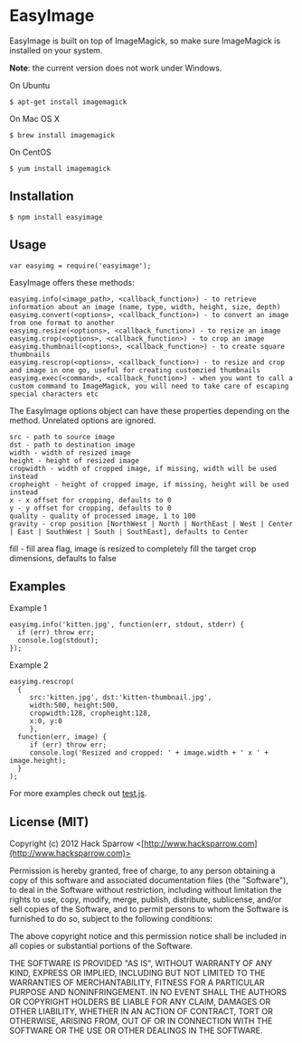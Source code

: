 EasyImage
=========

EasyImage is built on top of ImageMagick, so make sure ImageMagick is installed on your system.

**Note**: the current version does not work under Windows.

On Ubuntu

    $ apt-get install imagemagick

On Mac OS X

    $ brew install imagemagick

On CentOS

    $ yum install imagemagick

## Installation

    $ npm install easyimage

## Usage

    var easyimg = require('easyimage');

EasyImage offers these methods:

	easyimg.info(<image_path>, <callback_function>) - to retrieve information about an image (name, type, width, height, size, depth)
	easyimg.convert(<options>, <callback_function>) - to convert an image from one format to another
	easyimg.resize(<options>, <callback_function>) - to resize an image
	easyimg.crop(<options>, <callback_function>) - to crop an image
	easyimg.thumbnail(<options>, <callback_function>) - to create square thumbnails
	easyimg.rescrop(<options>, <callback_function>) - to resize and crop and image in one go, useful for creating customzied thumbnails
	easyimg.exec(<command>, <callback_function>) - when you want to call a custom command to ImageMagick, you will need to take care of escaping special characters etc

 The EasyImage options object can have these properties depending on
 the method. Unrelated options are ignored.

	src - path to source image
	dst - path to destination image
	width - width of resized image
	height - height of resized image
	cropwidth - width of cropped image, if missing, width will be used instead
	cropheight - height of cropped image, if missing, height will be used instead
	x - x offset for cropping, defaults to 0
	y - y offset for cropping, defaults to 0
	quality - quality of processed image, 1 to 100
	gravity - crop position [NorthWest | North | NorthEast | West | Center | East | SouthWest | South | SouthEast], defaults to Center
  fill - fill area flag, image is resized to completely fill the target crop dimensions, defaults to false

## Examples

Example 1

    easyimg.info('kitten.jpg', function(err, stdout, stderr) {
      if (err) throw err;
      console.log(stdout);
    });

Example 2

    easyimg.rescrop(
      {
         src:'kitten.jpg', dst:'kitten-thumbnail.jpg',
         width:500, height:500,
         cropwidth:128, cropheight:128,
         x:0, y:0
         },
      function(err, image) {
         if (err) throw err;
         console.log('Resized and cropped: ' + image.width + ' x ' + image.height);
      }
    );

For more examples check out [test.js](https://github.com/hacksparrow/node-easyimage/blob/master/test.js).

## License (MIT)

Copyright (c) 2012 Hack Sparrow <[http://www.hacksparrow.com](http://www.hacksparrow.com)>

Permission is hereby granted, free of charge, to any person obtaining a copy
of this software and associated documentation files (the "Software"), to deal
in the Software without restriction, including without limitation the rights
to use, copy, modify, merge, publish, distribute, sublicense, and/or sell
copies of the Software, and to permit persons to whom the Software is
furnished to do so, subject to the following conditions:

The above copyright notice and this permission notice shall be included in
all copies or substantial portions of the Software.

THE SOFTWARE IS PROVIDED "AS IS", WITHOUT WARRANTY OF ANY KIND, EXPRESS OR
IMPLIED, INCLUDING BUT NOT LIMITED TO THE WARRANTIES OF MERCHANTABILITY,
FITNESS FOR A PARTICULAR PURPOSE AND NONINFRINGEMENT. IN NO EVENT SHALL THE
AUTHORS OR COPYRIGHT HOLDERS BE LIABLE FOR ANY CLAIM, DAMAGES OR OTHER
LIABILITY, WHETHER IN AN ACTION OF CONTRACT, TORT OR OTHERWISE, ARISING FROM, OUT OF OR IN CONNECTION WITH THE SOFTWARE OR THE USE OR OTHER DEALINGS IN THE SOFTWARE.
